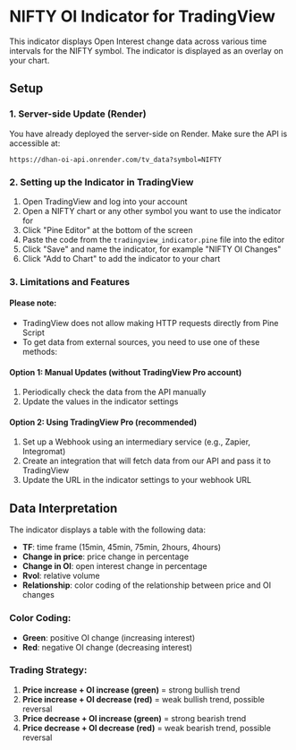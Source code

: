 # NIFTY OI Indicator for TradingView

This indicator displays Open Interest change data across various time intervals for the NIFTY symbol. The indicator is displayed as an overlay on your chart.

## Setup

### 1. Server-side Update (Render)

You have already deployed the server-side on Render. Make sure the API is accessible at:
```
https://dhan-oi-api.onrender.com/tv_data?symbol=NIFTY
```

### 2. Setting up the Indicator in TradingView

1. Open TradingView and log into your account
2. Open a NIFTY chart or any other symbol you want to use the indicator for
3. Click "Pine Editor" at the bottom of the screen
4. Paste the code from the `tradingview_indicator.pine` file into the editor
5. Click "Save" and name the indicator, for example "NIFTY OI Changes"
6. Click "Add to Chart" to add the indicator to your chart

### 3. Limitations and Features

#### Please note:
- TradingView does not allow making HTTP requests directly from Pine Script
- To get data from external sources, you need to use one of these methods:

#### Option 1: Manual Updates (without TradingView Pro account)
1. Periodically check the data from the API manually
2. Update the values in the indicator settings

#### Option 2: Using TradingView Pro (recommended)
1. Set up a Webhook using an intermediary service (e.g., Zapier, Integromat)
2. Create an integration that will fetch data from our API and pass it to TradingView
3. Update the URL in the indicator settings to your webhook URL

## Data Interpretation

The indicator displays a table with the following data:
- **TF**: time frame (15min, 45min, 75min, 2hours, 4hours)
- **Change in price**: price change in percentage
- **Change in OI**: open interest change in percentage
- **Rvol**: relative volume
- **Relationship**: color coding of the relationship between price and OI changes

### Color Coding:
- **Green**: positive OI change (increasing interest)
- **Red**: negative OI change (decreasing interest)

### Trading Strategy:
1. **Price increase + OI increase (green)** = strong bullish trend
2. **Price increase + OI decrease (red)** = weak bullish trend, possible reversal
3. **Price decrease + OI increase (green)** = strong bearish trend
4. **Price decrease + OI decrease (red)** = weak bearish trend, possible reversal 
